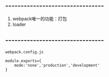 ## --------------------------------
1. webpack唯一的功能：打包
2. loader


## --------------------------------
```
webpack.config.js

module.exports={
    mode:'none','production','development'
}
```
